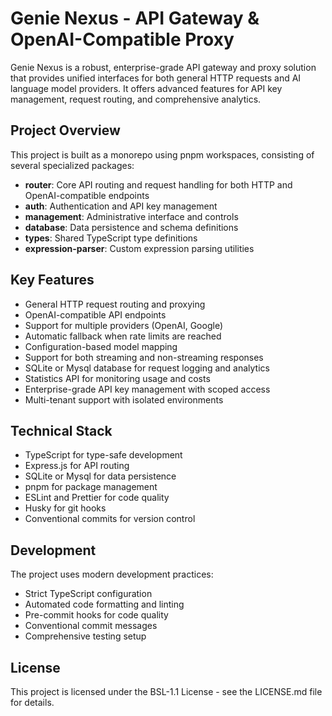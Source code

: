 # Genie Nexus - API Gateway & OpenAI-Compatible Proxy

Genie Nexus is a robust, enterprise-grade API gateway and proxy solution that provides unified interfaces for both general HTTP requests and AI language model providers. It offers advanced features for API key management, request routing, and comprehensive analytics.

## Project Overview

This project is built as a monorepo using pnpm workspaces, consisting of several specialized packages:

- **router**: Core API routing and request handling for both HTTP and OpenAI-compatible endpoints
- **auth**: Authentication and API key management
- **management**: Administrative interface and controls
- **database**: Data persistence and schema definitions
- **types**: Shared TypeScript type definitions
- **expression-parser**: Custom expression parsing utilities

## Key Features

- General HTTP request routing and proxying
- OpenAI-compatible API endpoints
- Support for multiple providers (OpenAI, Google)
- Automatic fallback when rate limits are reached
- Configuration-based model mapping
- Support for both streaming and non-streaming responses
- SQLite or Mysql database for request logging and analytics
- Statistics API for monitoring usage and costs
- Enterprise-grade API key management with scoped access
- Multi-tenant support with isolated environments

## Technical Stack

- TypeScript for type-safe development
- Express.js for API routing
- SQLite or Mysql for data persistence
- pnpm for package management
- ESLint and Prettier for code quality
- Husky for git hooks
- Conventional commits for version control

## Development

The project uses modern development practices:

- Strict TypeScript configuration
- Automated code formatting and linting
- Pre-commit hooks for code quality
- Conventional commit messages
- Comprehensive testing setup

## License

This project is licensed under the BSL-1.1 License - see the LICENSE.md file for details.
